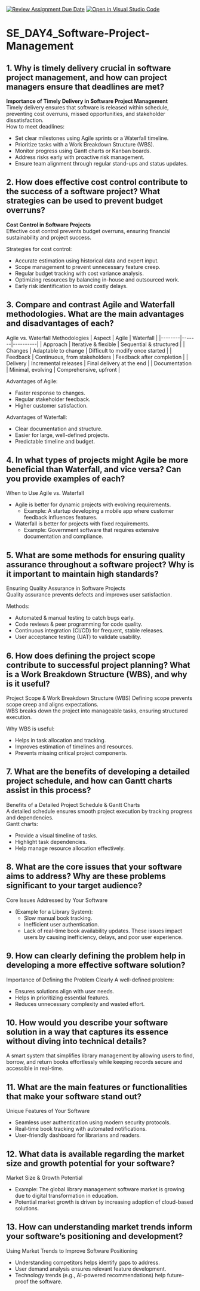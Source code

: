 [![Review Assignment Due Date](https://classroom.github.com/assets/deadline-readme-button-22041afd0340ce965d47ae6ef1cefeee28c7c493a6346c4f15d667ab976d596c.svg)](https://classroom.github.com/a/9pw6JKcu)
[![Open in Visual Studio Code](https://classroom.github.com/assets/open-in-vscode-2e0aaae1b6195c2367325f4f02e2d04e9abb55f0b24a779b69b11b9e10269abc.svg)](https://classroom.github.com/online_ide?assignment_repo_id=18668420&assignment_repo_type=AssignmentRepo)
# SE_DAY4_Software-Project-Management
## 1. Why is timely delivery crucial in software project management, and how can project managers ensure that deadlines are met?
**Importance of Timely Delivery in Software Project Management**  
Timely delivery ensures that software is released within schedule, preventing cost overruns, missed opportunities, and stakeholder dissatisfaction.  
How to meet deadlines:  
- Set clear milestones using Agile sprints or a Waterfall timeline.  
- Prioritize tasks with a Work Breakdown Structure (WBS).  
- Monitor progress using Gantt charts or Kanban boards.  
- Address risks early with proactive risk management.  
- Ensure team alignment through regular stand-ups and status updates.  


## 2. How does effective cost control contribute to the success of a software project? What strategies can be used to prevent budget overruns?
**Cost Control in Software Projects**  
Effective cost control prevents budget overruns, ensuring financial sustainability and project success.  

Strategies for cost control:  
- Accurate estimation using historical data and expert input.  
- Scope management to prevent unnecessary feature creep.  
- Regular budget tracking with cost variance analysis.  
- Optimizing resources by balancing in-house and outsourced work.  
- Early risk identification to avoid costly delays.  

## 3. Compare and contrast Agile and Waterfall methodologies. What are the main advantages and disadvantages of each?
Agile vs. Waterfall Methodologies
| Aspect | Agile | Waterfall |
|--------|-------|----------|
| Approach | Iterative & flexible | Sequential & structured |
| Changes | Adaptable to change | Difficult to modify once started |
| Feedback | Continuous, from stakeholders | Feedback after completion |
| Delivery | Incremental releases | Final delivery at the end |
| Documentation | Minimal, evolving | Comprehensive, upfront |

Advantages of Agile:  
- Faster response to changes.  
- Regular stakeholder feedback.  
- Higher customer satisfaction.  

Advantages of Waterfall:  
- Clear documentation and structure.  
- Easier for large, well-defined projects.  
- Predictable timeline and budget.

## 4. In what types of projects might Agile be more beneficial than Waterfall, and vice versa? Can you provide examples of each?
When to Use Agile vs. Waterfall  
- Agile is better for dynamic projects with evolving requirements.  
  - Example: A startup developing a mobile app where customer feedback influences features.  
- Waterfall is better for projects with fixed requirements.  
  - Example: Government software that requires extensive documentation and compliance.  


## 5. What are some methods for ensuring quality assurance throughout a software project? Why is it important to maintain high standards?
 Ensuring Quality Assurance in Software Projects  
Quality assurance prevents defects and improves user satisfaction.  

Methods:  
- Automated & manual testing to catch bugs early.  
- Code reviews & peer programming for code quality.  
- Continuous integration (CI/CD) for frequent, stable releases.  
- User acceptance testing (UAT) to validate usability.

## 6. How does defining the project scope contribute to successful project planning? What is a Work Breakdown Structure (WBS), and why is it useful?
Project Scope & Work Breakdown Structure (WBS)
Defining scope prevents scope creep and aligns expectations.  
WBS breaks down the project into manageable tasks, ensuring structured execution.  

Why WBS is useful: 
- Helps in task allocation and tracking.  
- Improves estimation of timelines and resources.  
- Prevents missing critical project components.  


## 7. What are the benefits of developing a detailed project schedule, and how can Gantt charts assist in this process?
Benefits of a Detailed Project Schedule & Gantt Charts  
A detailed schedule ensures smooth project execution by tracking progress and dependencies.  
Gantt charts:  
- Provide a visual timeline of tasks.  
- Highlight task dependencies.  
- Help manage resource allocation effectively.

## 8. What are the core issues that your software aims to address? Why are these problems significant to your target audience?
Core Issues Addressed by Your Software 
- (Example for a Library System): 
  - Slow manual book tracking.  
  - Inefficient user authentication.  
  - Lack of real-time book availability updates.
  These issues impact users by causing inefficiency, delays, and poor user experience.
## 9. How can clearly defining the problem help in developing a more effective software solution?
Importance of Defining the Problem Clearly 
A well-defined problem:  
- Ensures solutions align with user needs.  
- Helps in prioritizing essential features.  
- Reduces unnecessary complexity and wasted effort. 

## 10. How would you describe your software solution in a way that captures its essence without diving into technical details?
A smart system that simplifies library management by allowing users to find, borrow, and return books effortlessly while keeping records secure and accessible in real-time.

## 11. What are the main features or functionalities that make your software stand out?
Unique Features of Your Software
- Seamless user authentication using modern security protocols.  
- Real-time book tracking with automated notifications.  
- User-friendly dashboard for librarians and readers.  

## 12. What data is available regarding the market size and growth potential for your software?
Market Size & Growth Potential  
- Example: The global library management software market is growing due to digital transformation in education.  
- Potential market growth is driven by increasing adoption of cloud-based solutions.

## 13. How can understanding market trends inform your software’s positioning and development?
Using Market Trends to Improve Software Positioning  
- Understanding competitors helps identify gaps to address.  
- User demand analysis ensures relevant feature development.  
- Technology trends (e.g., AI-powered recommendations) help future-proof the software. 
